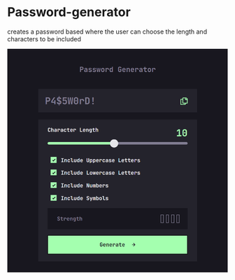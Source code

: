 # Password-generator
creates a password based where the user can choose the length and characters to be included

![alt text](images/screenshot-password.png)

